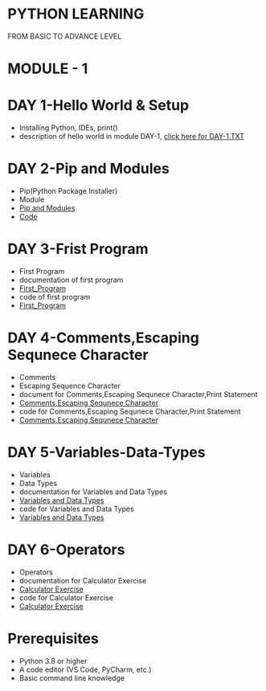 # PYTHON LEARNING
FROM BASIC TO ADVANCE LEVEL

# MODULE - 1

  # DAY 1-Hello World & Setup
  - Installing Python, IDEs, print()
  - description of hello world in module DAY-1, [click here for DAY-1.TXT](https://github.com/vinayakmishra4/PYTHON-FROM-BASIC-TO-ADVANCE/blob/main/DAY-1-Hello_World-Setup/DAY-1.TXT)
  
  # DAY 2-Pip and Modules
  - Pip(Python Package Installer)
  - Module
  - [Pip and Modules](https://github.com/vinayakmishra4/PYTHON-FROM-BASIC-TO-ADVANCE/blob/main/DAY-2-Pip-Modules/DAY-2.txt)
  - [Code ](https://github.com/vinayakmishra4/PYTHON-FROM-BASIC-TO-ADVANCE/blob/main/DAY-2-Pip-Modules/Pimod.py)
  
  # DAY 3-Frist Program
  - First Program
  - documentation of first program
  - [First_Program](https://github.com/vinayakmishra4/PYTHON-FROM-BASIC-TO-ADVANCE/blob/main/DAY-3-Frist_Program/DAY-3.txt)
  - code of first program
  -  [First_Program](https://github.com/vinayakmishra4/PYTHON-FROM-BASIC-TO-ADVANCE/blob/main/DAY-3-Frist_Program/FristProgram.py)

  # DAY 4-Comments,Escaping Sequnece Character
  - Comments
  - Escaping Sequence Character
  - document for Comments,Escaping Sequnece Character,Print Statement
  - [Comments,Escaping Sequnece Character](https://github.com/vinayakmishra4/PYTHON-FROM-BASIC-TO-ADVANCE/blob/main/DAY-4-Comments-Escaping-Sequnece-Character/DAY-4.txt)
  - code for Comments,Escaping Sequnece Character,Print Statement
  - [Comments,Escaping Sequnece Character](https://github.com/vinayakmishra4/PYTHON-FROM-BASIC-TO-ADVANCE/blob/main/DAY-4-Comments-Escaping-Sequnece-Character/CoEsSe.py)
  
  # DAY 5-Variables-Data-Types
  - Variables
  - Data Types
  - documentation for Variables and Data Types
  - [Variables and Data Types](https://github.com/vinayakmishra4/PYTHON-FROM-BASIC-TO-ADVANCE/blob/main/DAY-5-Variables-Data-Types/DAY-5.txt)
  - code for Variables and Data Types
  - [Variables and Data Types](https://github.com/vinayakmishra4/PYTHON-FROM-BASIC-TO-ADVANCE/blob/main/DAY-5-Variables-Data-Types/VarDa.py)
 
 # DAY 6-Operators
 - Operators
 - documentation for Calculator Exercise
 - [Calculator Exercise](https://github.com/vinayakmishra4/PYTHON-FROM-BASIC-TO-ADVANCE/blob/main/DAY-6-EX-1/DAY-6.txt)
 - code for Calculator Exercise
 - [Calculator Exercise](https://github.com/vinayakmishra4/PYTHON-FROM-BASIC-TO-ADVANCE/blob/main/DAY-6-EX-1/calc.py)
 
# Prerequisites
- Python 3.8 or higher
- A code editor (VS Code, PyCharm, etc.)
- Basic command line knowledge
